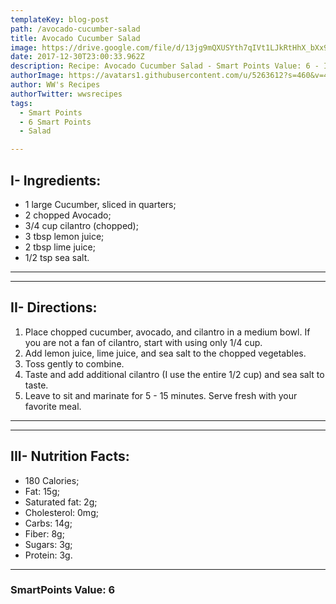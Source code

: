 ```yaml
---
templateKey: blog-post
path: /avocado-cucumber-salad
title: Avocado Cucumber Salad
image: https://drive.google.com/file/d/13jg9mQXUSYth7qIVt1LJkRtHhX_bXx9H
date: 2017-12-30T23:00:33.962Z
description: Recipe: Avocado Cucumber Salad - Smart Points Value: 6 - Ingredients and Directions Inside.
authorImage: https://avatars1.githubusercontent.com/u/5263612?s=460&v=4
author: WW's Recipes
authorTwitter: wwsrecipes
tags:
  - Smart Points
  - 6 Smart Points
  - Salad

---
```

## I- Ingredients:
* 1 large Cucumber, sliced in quarters;
* 2 chopped Avocado;
* 3/4 cup cilantro (chopped);
* 3 tbsp lemon juice;
* 2 tbsp lime juice;
* 1/2 tsp sea salt.
---
---
## II- Directions:
1. Place chopped cucumber, avocado, and cilantro in a medium bowl. If you are not a fan of cilantro, start with using only 1/4 cup.
1. Add lemon juice, lime juice, and sea salt to the chopped vegetables.
1. Toss gently to combine.
1. Taste and add additional cilantro (I use the entire 1/2 cup) and sea salt to taste.
1. Leave to sit and marinate for 5 - 15 minutes. Serve fresh with your favorite meal.
---
---
## III- Nutrition Facts:
* 180 Calories;
* Fat: 15g;
* Saturated fat: 2g;
* Cholesterol: 0mg;
* Carbs: 14g;
* Fiber: 8g;
* Sugars: 3g;
* Protein: 3g.
---
### **SmartPoints Value: 6**
